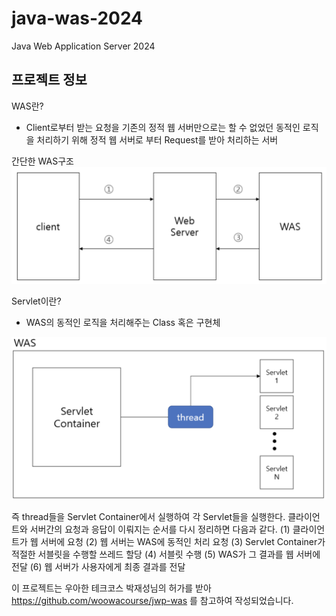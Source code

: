 # java-was-2024

Java Web Application Server 2024

## 프로젝트 정보 

WAS란?

- Client로부터 받는 요청을 기존의 정적 웹 서버만으로는 할 수 없었던 동적인 로직을 처리하기 위해 정적 웹 서버로 부터 Request를 받아 처리하는 서버

간단한 WAS구조
![screensh](./img/was.png)


Servlet이란?

- WAS의 동적인 로직을 처리해주는 Class 혹은 구현체

![screensh](./img/servlet.png)

즉 thread들을 Servlet Container에서 실행하여 각 Servlet들을 실행한다.
클라이언트와 서버간의 요청과 응답이 이뤄지는 순서를 다시 정리하면 다음과 같다.
(1) 클라이언트가 웹 서버에 요청
(2) 웹 서버는 WAS에 동적인 처리 요청
(3) Servlet Container가 적절한 서블릿을 수행할 쓰레드 할당
(4) 서블릿 수행
(5) WAS가 그 결과를 웹 서버에 전달
(6) 웹 서버가 사용자에게 최종 결과를 전달












이 프로젝트는 우아한 테크코스 박재성님의 허가를 받아 https://github.com/woowacourse/jwp-was 
를 참고하여 작성되었습니다.
